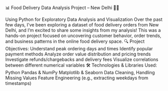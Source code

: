 📊 Food Delivery Data Analysis Project – New Delhi 🛵🍴


 Using Python for Exploratory Data Analysis and Visualization
Over the past few days, I’ve been exploring a dataset of food delivery orders from New Delhi, and I’m excited to share some insights from my analysis! This was a hands-on project focused on uncovering customer behavior, order trends, and business patterns in the online food delivery space.
🔍 Project Objectives:
Understand peak ordering days and times
Identify popular payment methods
Analyze order value distribution and pricing trends
Investigate refunds/chargebacks and delivery fees
Visualize correlations between different numerical variables
🛠️ Technologies & Libraries Used:
Python
Pandas & NumPy
Matplotlib & Seaborn
Data Cleaning, Handling Missing Values
Feature Engineering (e.g., extracting weekdays from timestamps)
